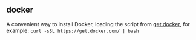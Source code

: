 ## docker
A convenient way to install Docker, loading the script from [get.docker](https://get.docker.com/), for example:
`curl -sSL https://get.docker.com/ | bash`
